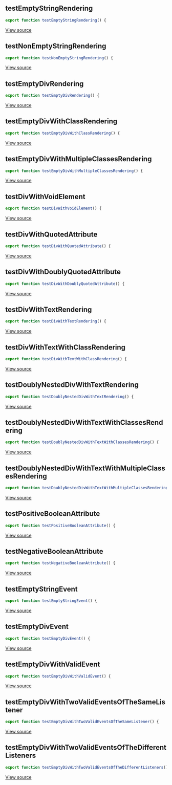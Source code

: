 ## testEmptyStringRendering

```javascript
export function testEmptyStringRendering() {
```

[View source](https://github.com/eeue56/coed/blob/main/src/coed_test.ts#L7-L7)

## testNonEmptyStringRendering

```javascript
export function testNonEmptyStringRendering() {
```

[View source](https://github.com/eeue56/coed/blob/main/src/coed_test.ts#L12-L12)

## testEmptyDivRendering

```javascript
export function testEmptyDivRendering() {
```

[View source](https://github.com/eeue56/coed/blob/main/src/coed_test.ts#L19-L19)

## testEmptyDivWithClassRendering

```javascript
export function testEmptyDivWithClassRendering() {
```

[View source](https://github.com/eeue56/coed/blob/main/src/coed_test.ts#L24-L24)

## testEmptyDivWithMultipleClassesRendering

```javascript
export function testEmptyDivWithMultipleClassesRendering() {
```

[View source](https://github.com/eeue56/coed/blob/main/src/coed_test.ts#L29-L29)

## testDivWithVoidElement

```javascript
export function testDivWithVoidElement() {
```

[View source](https://github.com/eeue56/coed/blob/main/src/coed_test.ts#L43-L43)

## testDivWithQuotedAttribute

```javascript
export function testDivWithQuotedAttribute() {
```

[View source](https://github.com/eeue56/coed/blob/main/src/coed_test.ts#L60-L60)

## testDivWithDoublyQuotedAttribute

```javascript
export function testDivWithDoublyQuotedAttribute() {
```

[View source](https://github.com/eeue56/coed/blob/main/src/coed_test.ts#L77-L77)

## testDivWithTextRendering

```javascript
export function testDivWithTextRendering() {
```

[View source](https://github.com/eeue56/coed/blob/main/src/coed_test.ts#L94-L94)

## testDivWithTextWithClassRendering

```javascript
export function testDivWithTextWithClassRendering() {
```

[View source](https://github.com/eeue56/coed/blob/main/src/coed_test.ts#L105-L105)

## testDoublyNestedDivWithTextRendering

```javascript
export function testDoublyNestedDivWithTextRendering() {
```

[View source](https://github.com/eeue56/coed/blob/main/src/coed_test.ts#L124-L124)

## testDoublyNestedDivWithTextWithClassesRendering

```javascript
export function testDoublyNestedDivWithTextWithClassesRendering() {
```

[View source](https://github.com/eeue56/coed/blob/main/src/coed_test.ts#L144-L144)

## testDoublyNestedDivWithTextWithMultipleClassesRendering

```javascript
export function testDoublyNestedDivWithTextWithMultipleClassesRendering() {
```

[View source](https://github.com/eeue56/coed/blob/main/src/coed_test.ts#L172-L172)

## testPositiveBooleanAttribute

```javascript
export function testPositiveBooleanAttribute() {
```

[View source](https://github.com/eeue56/coed/blob/main/src/coed_test.ts#L200-L200)

## testNegativeBooleanAttribute

```javascript
export function testNegativeBooleanAttribute() {
```

[View source](https://github.com/eeue56/coed/blob/main/src/coed_test.ts#L213-L213)

## testEmptyStringEvent

```javascript
export function testEmptyStringEvent() {
```

[View source](https://github.com/eeue56/coed/blob/main/src/coed_test.ts#L225-L225)

## testEmptyDivEvent

```javascript
export function testEmptyDivEvent() {
```

[View source](https://github.com/eeue56/coed/blob/main/src/coed_test.ts#L234-L234)

## testEmptyDivWithValidEvent

```javascript
export function testEmptyDivWithValidEvent() {
```

[View source](https://github.com/eeue56/coed/blob/main/src/coed_test.ts#L243-L243)

## testEmptyDivWithTwoValidEventsOfTheSameListener

```javascript
export function testEmptyDivWithTwoValidEventsOfTheSameListener() {
```

[View source](https://github.com/eeue56/coed/blob/main/src/coed_test.ts#L257-L257)

## testEmptyDivWithTwoValidEventsOfTheDifferentListeners

```javascript
export function testEmptyDivWithTwoValidEventsOfTheDifferentListeners() {
```

[View source](https://github.com/eeue56/coed/blob/main/src/coed_test.ts#L271-L271)
